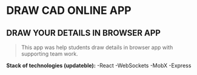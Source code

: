 # DRAW CAD ONLINE APP
## DRAW YOUR DETAILS IN BROWSER APP

>This app was help students draw details in browser app with supporting team work.

**Stack of technologies (updateble):**
-React
-WebSockets
-MobX
-Express

